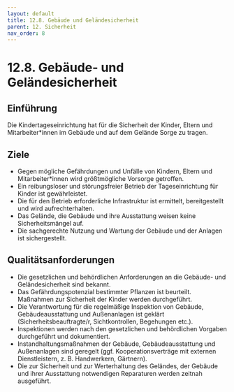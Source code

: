 ```yaml
---
layout: default
title: 12.8. Gebäude und Geländesicherheit
parent: 12. Sicherheit
nav_order: 8
---
```


# 12.8. Gebäude- und Geländesicherheit

## Einführung
Die Kindertageseinrichtung hat für die Sicherheit der Kinder, Eltern und Mitarbeiter\*innen im Gebäude und auf dem Gelände Sorge zu tragen.

## Ziele
* Gegen mögliche Gefährdungen und Unfälle von Kindern, Eltern und Mitarbeiter\*innen wird größtmögliche Vorsorge getroffen.
* Ein reibungsloser und störungsfreier Betrieb der Tageseinrichtung für Kinder ist gewährleistet.
* Die für den Betrieb erforderliche Infrastruktur ist ermittelt, bereitgestellt und wird aufrechterhalten.
* Das Gelände, die Gebäude und ihre Ausstattung weisen keine Sicherheitsmängel auf.
* Die sachgerechte Nutzung und Wartung der Gebäude und der Anlagen ist sichergestellt.

## Qualitätsanforderungen
* Die gesetzlichen und behördlichen Anforderungen an die Gebäude- und Geländesicherheit sind bekannt.
* Das Gefährdungspotenzial bestimmter Pflanzen ist beurteilt. Maßnahmen zur Sicherheit der Kinder werden durchgeführt.
* Die Verantwortung für die regelmäßige Inspektion von Gebäude, Gebäudeausstattung und Außenanlagen ist geklärt (Sicherheitsbeauftragte/r, Sichtkontrollen, Begehungen etc.).
* Inspektionen werden nach den gesetzlichen und behördlichen Vorgaben durchgeführt und dokumentiert.
* Instandhaltungsmaßnahmen der Gebäude, Gebäudeausstattung und Außenanlagen sind geregelt (ggf. Kooperationsverträge mit externen Dienstleistern, z. B. Handwerkern, Gärtnern).
* Die zur Sicherheit und zur Werterhaltung des Geländes, der Gebäude und ihrer Ausstattung notwendigen Reparaturen werden zeitnah ausgeführt.